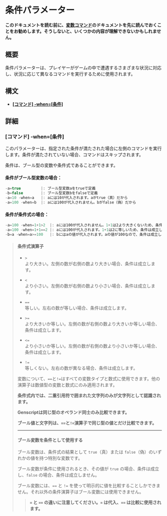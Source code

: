 # 条件パラメーター

**このドキュメントを読む前に、[変数コマンド](Variable.md)のドキュメントを先に読んでおくことをお勧めします。そうしないと、いくつかの内容が理解できないかもしれません。**

## 概要  

条件パラメーターは、プレイヤーがゲームの中で遭遇するさまざまな状況に対応し、状況に応じて異なるコマンドを実行するために使用されます。

## 構文

- **[[コマンド] -when=[条件]](#コマンド--when条件)**

## 詳細

### **[コマンド] -when=[条件]**  

このパラメーターは、指定された条件が満たされた場合に左側のコマンドを実行します。条件が満たされていない場合、コマンドはスキップされます。

条件は、ブール型の変数や条件式であることができます。

#### 条件がブール型変数の場合：

```gs
-a=true         |: ブール型変数aをtrueで定義
-b=false        |: ブール型変数bをfalseで定義
-a=10 -when=a   |: aには10が代入されます。aがtrue（真）だから
-a=100 -when=b  |: aには100が代入されません。bがfalse（偽）だから
```

#### 条件が条件式の場合：

```gs
-a=100 -when=1+1>2  |: aには100が代入されません。1+1は2より大きくないため、条件は成立しません
-a=100 -when=1+1==2 |: aには100が代入されます。1+1は2に等しいため、条件は成立します
-b=a -when=a>=100   |: bにはaの値が代入されます。aの値が100なので、条件は成立します
```

> #### **条件式演算子**
>
> - `>`  
> より大きい。左側の数が右側の数より大きい場合、条件は成立します。
>  
> - `<`  
> より小さい。左側の数が右側の数より小さい場合、条件は成立します。
>  
> - `==`  
> 等しい。左右の数が等しい場合、条件は成立します。
>  
> - `>=`  
> より大きいか等しい。左側の数が右側の数より大きいか等しい場合、条件は成立します。
>  
> - `<=`  
> より小さいか等しい。左側の数が右側の数より小さいか等しい場合、条件は成立します。
>  
> - `!=`  
> 等しくない。左右の数が異なる場合、条件は成立します。
>  
> 変数について、`==`と`!=`はすべての変数タイプと数式に使用できます。他の演算子は数値型の変数と数式にのみ適用されます。
>
> **条件式内では、二重引用符で囲まれた文字列のみが文字列として認識されます。**
> 
> **Genscriptは同じ型のオペランド同士のみ比較できます。**
>
> **ブール値と文字列は、`==`と`!=`演算子で同じ型の値とだけ比較できます。**
>
> ---
>
> #### **ブール変数を条件として使用する**
>
> ブール変数は、条件式の結果として `true`（真）または `false`（偽）のいずれかの値を持つ特別な変数です。
> 
> ブール変数が条件に使用されるとき、その値が `true` の場合、条件は成立し、`false` の場合、条件は成立しません。
> 
> ブール変数には、`==` と `!=` を使って明示的に値を比較することしかできません。それ以外の条件演算子はブール変数には使用できません。
> 
>> **`=` と `==` の違いに注意してください。`=` は代入、`==` は比較に使用されます。**